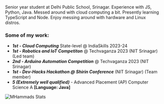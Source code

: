 Senior year student at Delhi Public School, Srinagar.
Experience with JS, Python, Java. Messed around with cloud computing a bit.
Presently learning TypeScript and Node. Enjoy messing around with hardware and Linux distros. 

### Some of my work:
- ***1st - Cloud Computing*** State-level @ IndiaSkills 2023-24
- _**1st - Robotics and IoT Competiton**_ @ Techvaganza 2023 (NIT Srinagar) (Led team)
- _**2nd - Arduino Automation Competition**_ @ Techvaganza 2023 (NIT Srinagar)
- ***1st - Dev-Hacks Hackathon @ Shirin Conference*** (NIT Srinagar) (Team member)
- ***5 (Extremely well qualified)*** - Advanced Placement (AP) Computer Science A **\[Language: Java\]**

![MHammads Stats](https://github-readme-stats.vercel.app/api?username=MHammad4968&theme=dracula)
